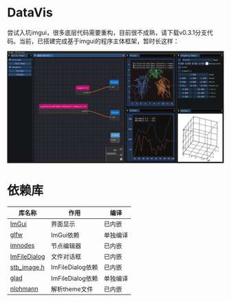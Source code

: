 # DataVis

尝试入坑imgui，很多底层代码需要重构，目前很不成熟，请下载v0.3.1分支代码。当前，已搭建完成基于imgui的程序主体框架，暂时长这样：

![screenshot](screenshots/main.png) 


# 依赖库

| 库名称 | 作用 | 编译 |
|---|---|---|
| [ImGui](https://github.com/ocornut/imgui) | 界面显示 | 已内嵌 |
| [glfw](https://github.com/glfw/glfw) | ImGui依赖 | 单独编译 |
| [imnodes](https://github.com/Nelarius/imnodes) | 节点编辑器 | 已内嵌 |
| [ImFileDialog](https://github.com/dfranx/ImFileDialog) | 文件对话框 | 已内嵌 |
| [stb_image.h](https://github.com/nothings/stb/blob/master/stb_image.h) | ImFileDialog依赖 | 已内嵌 |
| [glad](https://github.com/Dav1dde/glad) | ImFileDialog依赖 | 单独编译 |
| [nlohmann](https://github.com/nlohmann/json) | 解析theme文件 | 已内嵌 |